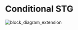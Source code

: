 # Conditional STG

![block_diagram_extension](https://github.com/Mishne-Lab/Conditional-STG/assets/47389001/e5091169-44bf-4348-8f9e-cbf25509bca5)
